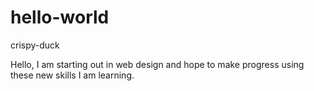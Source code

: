 # hello-world
crispy-duck

Hello, I am starting out in web design and hope to make progress using these new skills I am learning. 
